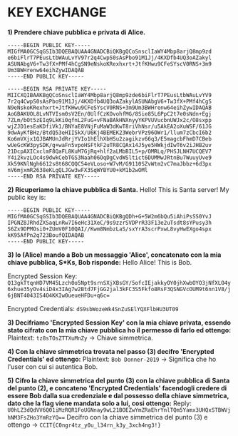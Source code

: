 # KEY EXCHANGE

**1) Prendere chiave pubblica e privata di Alice.**
```
-----BEGIN PUBLIC KEY-----
MIGfMA0GCSqGSIb3DQEBAQUAA4GNADCBiQKBgQCoSnsclIaWY4Mbp8arjQ8mp9zd
e6biFlrT7PEusLtbWAuLvYV97r2q4CwpS0sAsPbo91M1Jj/4KXDfb4UQ3oAZakyl
ASUNAbgV6+Tw3fX+PMf4hCgSN9eNskoKRexhxrt+JtfKHwu9CFeSYscV0RNS+3m9
Um3BWHrenw64eihZywIDAQAB
-----END PUBLIC KEY-----

-----BEGIN RSA PRIVATE KEY-----
MIICXQIBAAKBgQCoSnsclIaWY4Mbp8arjQ8mp9zde6biFlrT7PEusLtbWAuLvYV9
7r2q4CwpS0sAsPbo91M1Jj/4KXDfb4UQ3oAZakylASUNAbgV6+Tw3fX+PMf4hCgS
N9eNskoKRexhxrt+JtfKHwu9CFeSYscV0RNS+3m9Um3BWHrenw64eihZywIDAQAB
AoGBAKUOL8LvNTVIsm0sV2En/0UlfCzKOvohfMG/8Sie85L6PpC2t7e0sNdn+Egj
7ZLm/bOt5zEIq9LkKi0qfnL2FuG+vFNaBAkHNXnyyYKPVUVucbnUWJx2c/O8sxpp
wjZJD1esEaKDfiVk1/BNYaE8VNjFuMaW3dKwT8riVhNsr/u5AkEA2oXuWSF/61JG
9dwAyKfBHz/BtdQ53eHIISkX/U6Kj4BEMEK23WebrVPz96OWr1/llum7zCbcI6b2
Ko6mVXjx1QJBAMUnJdRrjYVIo1hElhXbHSu2zagikzv66q3/E5magcbFhmD7CBeb
wUeGcKW3pySDK/g+waFn5vpoHSFtkF2uTR8CQAx14J5ye5HWkjdIwT6v2iJHB2uv
21DcpAXICxclmF8QaFL8KuM7GjRq+hlf2aLMbBIL5+p/OMRLq/PHSJLNH7UCQEV7
Y4i2kvzLOc4s9dwkCebTGS3Naah06OqDgCvdWSltict6DUMMwJRtnBu7WuuyUve9
Xk59KNlNgh6612s8t68CQQC54eVLoso+W7vM/G9110SZvWtm2vC7maJbbz+6d3px
nV6mjxmR2638eKLgQLJGw3wFX3SqWYBYU0+kM1b2wOMl
-----END RSA PRIVATE KEY-----
```


**2) Ricuperiamo la chiave pubblica di Santa.**
Hello! This is Santa server!
My public key is:
```
-----BEGIN PUBLIC KEY-----
MIGfMA0GCSqGSIb3DQEBAQUAA4GNADCBiQKBgQDh+G+5W2m6bQu5iAhiPsSS0YvJ
IPGNZ8JRhdZXSaqLnRw7I6eHc31XeC/9s9zzrSVDPrR33F13e2uTsdt8sYPusy3h
S6Zx9DPMOsi0+ZUmV0F10QAI//Kwm8NmbzLaS/sxYrA3scrPxwL8vyHwEXgo4spx
kK95AfPn2q723BoufQIDAQAB
-----END PUBLIC KEY-----
```


**3) Io (Alice) mando a Bob un messaggio 'Alice', concatenato con la mia chiave pubblica, S*Ks, Bob risponde:**
Hello Alice! This is Bob.

Encrypted Session Key:
`Q13gkTtqnHD7VM45Lzch0o5Npt9srnSXjXBsGY/5ofcIEjakkyOY0jhXwbOYO3jNfXLO4y6xhue35yOv4siD4x3IAg7w2Btd7FjGG2jal3kFC3S5Fkfo8RsF3QSNGVcOUM9t6nn1V8/j6jBNT4043IS4O4KKIw0ueueHFDu+q6c=`

Encrypted Credentials:
`dS9sbWozeWk4SnZuSElYQXFlbHU3UT09`


**3) Decifriamo 'Encrypted Session Key' con la mia chiave privata, essendo stato cifrato con la mia chiave pubblica ho il permesso di farlo ed ottengo:**
Plaintext: `tz8sTOsZTTXuMnZy` -> Chiave simmetrica.


**4) Con la chiave simmetrica trovata nel passo (3) decifro 'Encrypted Credentials' ed ottengo:**
Plaintext: `Bob Donner-2019` -> Significa che ho l'user con cui si autentica Bob.


**5) Cifro la chiave simmetrica del punto (3) con la chiave pubblica di Santa del punto (2), e concateno 'Encrypted Credentials' facendogli credere di essere Bob dalla sua credenziale e dal possesso della chiave simmetrica, dato che la flag viene mandata solo a lui, cosi ottengo:**
Reply: `U0hLZ3dQdVV6Q01iMzRQR1FoUGNnay9wL21BOEZwYmZRaEhrYnlTQm5Yamx3UHQxSTBWVjhNM3FsZHo3YmRzYQ==`
Decifro con la chiave simmetrica del punto (3) e ottengo -> `CCIT{C0ngr4tz_y0u_l34rn_k3y_3xch4ng3!}`
